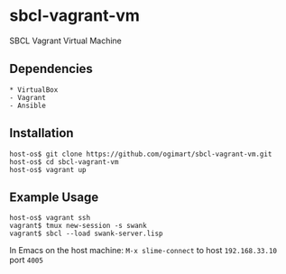 # sbcl-vagrant-vm
SBCL Vagrant Virtual Machine

## Dependencies

    * VirtualBox
    - Vagrant
    - Ansible
    
## Installation

    host-os$ git clone https://github.com/ogimart/sbcl-vagrant-vm.git
    host-os$ cd sbcl-vagrant-vm
    host-os$ vagrant up
    
## Example Usage

    host-os$ vagrant ssh
    vagrant$ tmux new-session -s swank
    vagrant$ sbcl --load swank-server.lisp

In Emacs on the host machine: `M-x slime-connect` to host `192.168.33.10` port `4005`
